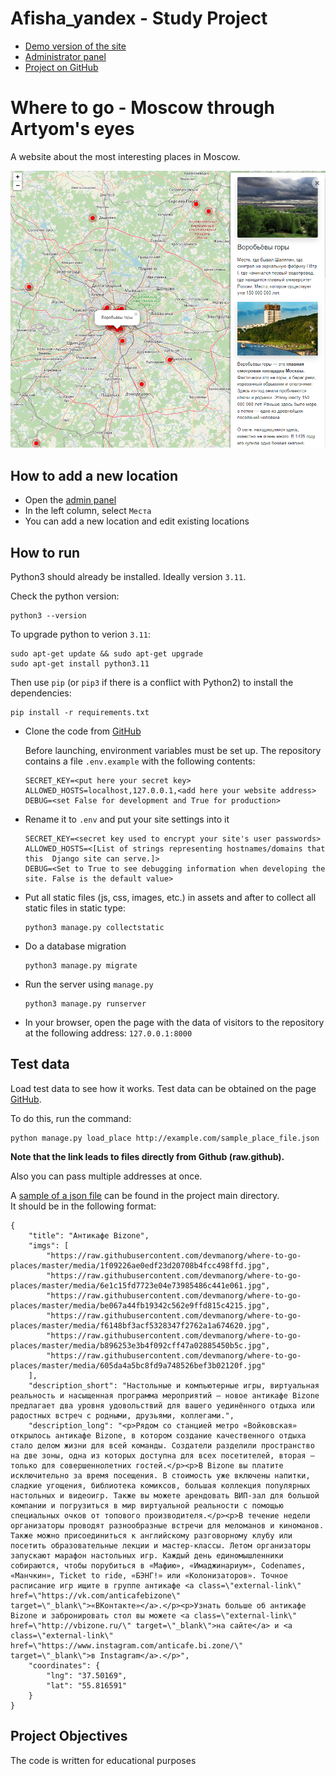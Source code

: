 # Afisha_yandex - Study Project

- [Demo version of the site](https://mikayel.pythonanywhere.com/)
- [Administrator panel](https://mikayel.pythonanywhere.com/admin)
- [Project on GitHub](https://github.com/michaelmatasyants/afisha_yandex)

# Where to go - Moscow through Artyom's eyes

A website about the most interesting places in Moscow.

![Screenshot of the main page](/assets/screenshot.png)


## How to add a new location

- Open the [admin panel](https://mikayel.pythonanywhere.com/admin)
- In the left column, select `Места`
- You can add a new location and edit existing locations

## How to run

Python3 should already be installed. Ideally version `3.11`.<br>

Check the python version:
```
python3 --version
```

To upgrade python to verion `3.11`:
```
sudo apt-get update && sudo apt-get upgrade
sudo apt-get install python3.11
```

Then use `pip` (or `pip3` if there is a conflict with Python2) to install the dependencies:
```
pip install -r requirements.txt
```

* Clone the code from [GitHub](https://github.com/michaelmatasyants/afisha_yandex)

    Before launching, environment variables must be set up. The repository contains     a file `.env.example` with the following contents:

    ```
    SECRET_KEY=<put here your secret key>
    ALLOWED_HOSTS=localhost,127.0.0.1,<add here your website address>
    DEBUG=<set False for development and True for production>
    ```

* Rename it to `.env` and put your site settings into it

    ```
    SECRET_KEY=<secret key used to encrypt your site's user passwords>
    ALLOWED_HOSTS=<[List of strings representing hostnames/domains that this  Django site can serve.]>
    DEBUG=<Set to True to see debugging information when developing the site. False is the default value>
    ```

* Put all static files (js, css, images, etc.) in assets and after to collect all static files in static type:
    ```
    python3 manage.py collectstatic
    ```

* Do a database migration
    ```
    python3 manage.py migrate
    ```

* Run the server using `manage.py`
    ```
    python3 manage.py runserver
    ```

* In your browser, open the page with the data of visitors to the repository at the following address: `127.0.0.1:8000`

## Test data

Load test data to see how it works. Test data can be obtained on the page [GitHub](https://github.com/devmanorg/where-to-go-places).

To do this, run the command:
```
python manage.py load_place http://example.com/sample_place_file.json
```
**Note that the link leads to files directly from Github (raw.github).**

Also you can pass multiple addresses at once.

A [sample of a json file](sample_place_file.json) can be found in the project main directory.<br> It should be in the following format:


```
{
    "title": "Антикафе Bizone",
    "imgs": [
        "https://raw.githubusercontent.com/devmanorg/where-to-go-places/master/media/1f09226ae0edf23d20708b4fcc498ffd.jpg",
        "https://raw.githubusercontent.com/devmanorg/where-to-go-places/master/media/6e1c15fd7723e04e73985486c441e061.jpg",
        "https://raw.githubusercontent.com/devmanorg/where-to-go-places/master/media/be067a44fb19342c562e9ffd815c4215.jpg",
        "https://raw.githubusercontent.com/devmanorg/where-to-go-places/master/media/f6148bf3acf5328347f2762a1a674620.jpg",
        "https://raw.githubusercontent.com/devmanorg/where-to-go-places/master/media/b896253e3b4f092cff47a02885450b5c.jpg",
        "https://raw.githubusercontent.com/devmanorg/where-to-go-places/master/media/605da4a5bc8fd9a748526bef3b02120f.jpg"
    ],
    "description_short": "Настольные и компьютерные игры, виртуальная реальность и насыщенная программа мероприятий — новое антикафе Bizone предлагает два уровня удовольствий для вашего уединённого отдыха или радостных встреч с родными, друзьями, коллегами.",
    "description_long": "<p>Рядом со станцией метро «Войковская» открылось антикафе Bizone, в котором создание качественного отдыха стало делом жизни для всей команды. Создатели разделили пространство на две зоны, одна из которых доступна для всех посетителей, вторая — только для совершеннолетних гостей.</p><p>В Bizone вы платите исключительно за время посещения. В стоимость уже включены напитки, сладкие угощения, библиотека комиксов, большая коллекция популярных настольных и видеоигр. Также вы можете арендовать ВИП-зал для большой компании и погрузиться в мир виртуальной реальности с помощью специальных очков от топового производителя.</p><p>В течение недели организаторы проводят разнообразные встречи для меломанов и киноманов. Также можно присоединиться к английскому разговорному клубу или посетить образовательные лекции и мастер-классы. Летом организаторы запускают марафон настольных игр. Каждый день единомышленники собираются, чтобы порубиться в «Мафию», «Имаджинариум», Codenames, «Манчкин», Ticket to ride, «БЭНГ!» или «Колонизаторов». Точное расписание игр ищите в группе антикафе <a class=\"external-link\" href=\"https://vk.com/anticafebizone\" target=\"_blank\">«ВКонтакте»</a>.</p><p>Узнать больше об антикафе Bizone и забронировать стол вы можете <a class=\"external-link\" href=\"http://vbizone.ru/\" target=\"_blank\">на сайте</a> и <a class=\"external-link\" href=\"https://www.instagram.com/anticafe.bi.zone/\" target=\"_blank\">в Instagram</a>.</p>",
    "coordinates": {
        "lng": "37.50169",
        "lat": "55.816591"
    }
}
```

## Project Objectives

The code is written for educational purposes
